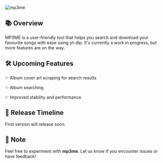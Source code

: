 ![mp3me](https://github.com/user-attachments/assets/c0d1c82a-53a8-4dc6-aab0-3fe30a307794)

## 📚 Overview

MP3ME is a user-friendly tool that helps you search and download your favourite songs with ease using yt-dlp. It's currently a work in progress, but more features are on the way.


## 🛠️ Upcoming Features

✨ Album cover art scraping for search results

✨ Album searching

✨ Improved stability and performance


## 🚀 Release Timeline

First version will release soon.


## 📌 Note

Feel free to experiment with **mp3me**. Let us know if you encounter issues or have feedback!
